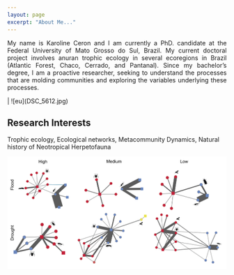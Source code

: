 ```yaml
---
layout: page
excerpt: "About Me..."
---
```


<p align="justify">
My name is Karoline Ceron and I am currently a PhD. candidate at the Federal University of Mato Grosso do Sul, Brazil. My current doctoral project involves anuran trophic ecology in several ecoregions in Brazil (Atlantic Forest, Chaco, Cerrado, and Pantanal). Since my bachelor’s degree, I am a proactive researcher, seeking to understand the processes that are molding communities and exploring the variables underlying these processes. </p>| ![eu](DSC_5612.jpg) 

## Research Interests
Trophic ecology, Ecological networks, Metacommunity Dynamics, Natural history of Neotropical Herpetofauna

![prancha](Prancha.jpg)
